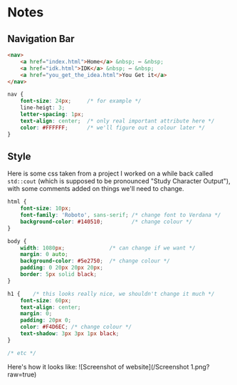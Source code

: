 # Notes

## Navigation Bar

```html
<nav>
    <a href="index.html">Home</a> &nbsp; — &nbsp;
    <a href="idk.html">IDK</a> &nbsp; — &nbsp;
    <a href="you_get_the_idea.html">You Get it</a>
</nav>
```

```css
nav {
    font-size: 24px;     /* for example */
    line-heigt: 3;
    letter-spacing: 1px;
    text-align: center;  /* only real important attribute here */
    color: #FFFFFF;      /* we'll figure out a colour later */
}
```

## Style
Here is some css taken from a project I worked on a while back called
`std::cout` (which is supposed to be pronounced "Study Character Output"), with
some comments added on things we'll need to change.

```css
html {
    font-size: 10px;
    font-family: 'Roboto', sans-serif; /* change font to Verdana */
    background-color: #140510;         /* change colour */
}

body {
    width: 1080px;              /* can change if we want */
    margin: 0 auto;
    background-color: #5e2750;  /* change colour */
    padding: 0 20px 20px 20px;
    border: 5px solid black;
}

h1 {    /* this looks really nice, we shouldn't change it much */
    font-size: 60px;
    text-align: center;
    margin: 0;
    padding: 20px 0;
    color: #F4D6EC; /* change colour */
    text-shadow: 3px 3px 1px black;
}

/* etc */
```
Here's how it looks like: ![Screenshot of website](/Screenshot 1.png?raw=true)
